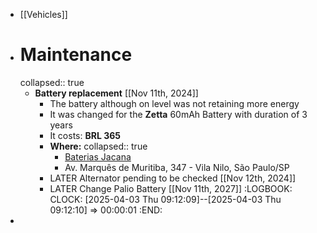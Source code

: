 - [[Vehicles]]
- # Maintenance
  collapsed:: true
	- **Battery replacement** [[Nov 11th, 2024]]
		- The battery although on level was not retaining more energy
		- It was changed for the **Zetta** 60mAh Battery with duration of 3 years
		- It costs: **BRL 365**
		- **Where:**
		  collapsed:: true
			- [Baterias Jacana](https://bateriasjacana.com.br/)
			- Av. Marquês de Muritiba, 347 - Vila Nilo, São Paulo/SP
		- LATER Alternator pending to be checked [[Nov 12th, 2024]]
		- LATER Change Palio Battery [[Nov 11th, 2027]]
		  :LOGBOOK:
		  CLOCK: [2025-04-03 Thu 09:12:09]--[2025-04-03 Thu 09:12:10] =>  00:00:01
		  :END:
-
